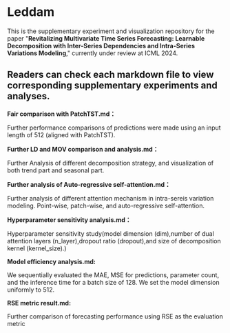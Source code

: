 # Leddam

This is the supplementary experiment and visualization repository for the paper "**Revitalizing Multivariate Time Series Forecasting: Learnable Decomposition with Inter-Series Dependencies and Intra-Series Variations Modeling**," currently under review at ICML 2024.

## Readers can check each markdown file to view corresponding supplementary experiments and analyses.

**Fair comparison with PatchTST.md：** 

Further performance comparisons of predictions were made using an input length of 512 (aligned with PatchTST).

**Further LD and MOV comparison and analysis.md：** 

Further Analysis of different decomposition strategy, and visualization of both trend part and seasonal part.

**Further analysis of Auto-regressive self-attention.md：** 

Further analysis of different attention mechanism in intra-sereis variation modeling. Point-wise, patch-wise, and auto-regressive self-attention.

**Hyperparameter sensitivity analysis.md：**  

Hyperparameter sensitivity study(model dimension (dim),number of dual attention layers (n_layer),dropout ratio (dropout),and size of decomposition kernel (kernel_size).)

**Model efficiency analysis.md:**

We sequentially evaluated the MAE, MSE for predictions, parameter count, and the inference time for a batch size of 128. We set the model dimension uniformly to 512.

**RSE metric result.md:**

Further comparison of forecasting performance using RSE as the evaluation metric

